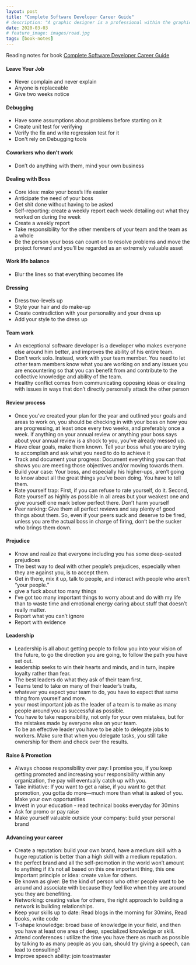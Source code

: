 ```yaml
---
layout: post
title: "Complete Software Developer Career Guide"
# description: "A graphic designer is a professional within the graphic design and graphic arts industry."
date: 2020-03-03
# feature_image: images/road.jpg
tags: [book-notes]
---
```


Reading notes for book [Complete Software Developer Career Guide](https://www.amazon.ca/Complete-Software-Developers-Career-Guide-ebook/dp/B073X6GNJ1)
<!--more-->

#### Leave Your Job 
- Never complain and never explain 
- Anyone is replaceable 
- Give two weeks notice

#### Debugging
- Have some assumptions about problems before starting on it
- Create unit test for verifying
- Verify the fix and write regression test for it
- Don't rely on Debugging tools

#### Coworkers who don’t work
- Don’t do anything with them, mind your own business

#### Dealing with Boss
- Core idea: make your boss’s life easier 
- Anticipate the need of your boss
- Get shit done without having to be asked
- Self-reporting: create a weekly report each week detailing out what they worked on during the week
- Create a weekly report 
- Take responsibility  for the other members of your team and the team as a whole
- Be the person your boss can count on to resolve problems and move the project forward and you’ll be regarded as an extremely valuable asset 

#### Work life balance
- Blur the lines so that everything becomes life

#### Dressing
- Dress two-levels up 
- Style your hair and do make-up
- Create contradiction with your personality and your dress up 
- Add your style to the dress up 

#### Team work 
- An exceptional software developer is a developer who makes everyone else around him better, and improves the ability of his entire team.
- Don’t work solo. Instead, work with your team member. You need to let other team members know what you are working on and any issues you are encountering so that you can benefit from and contribute to the collective knowledge and ability of the team.
- Healthy conflict comes from communicating opposing ideas or dealing with issues in ways that don’t directly personally attack the other person

#### Review process
- Once you’ve created your plan for the year and outlined your goals and areas to work on, you should be checking in with your boss on how you are progressing, at least once every two weeks, and preferably once a week. if anything on your annual review or anything your boss says about your annual review is a shock to you, you’ve already messed up. 
- Have clear goals, make them known. Tell your boss what you are trying to accomplish and ask what you need to do to achieve it
- Track and document your progress: Document everything you can that shows you are meeting those objectives and/or moving towards them.
- Build your case: Your boss, and especially his higher-ups, aren’t going to know about all the great things you’ve been doing. You have to tell them.
- Rate yourself trap: First, if you can refuse to rate yourself, do it. Second, Rate yourself as highly as possible in all areas but your weakest one and give yourself one mark below perfect there. Don’t harm yourself
- Peer ranking: Give them all perfect reviews and say plenty of good things about them. So, even if your peers suck and deserve to be fired, unless you are the actual boss in charge of firing, don’t be the sucker who brings them down.

#### Prejudice
- Know and realize that everyone including you has some deep-seated prejudices
- The best way to deal with other people’s prejudices, especially when they are against you, is to accept them.
- Get in there, mix it up, talk to people, and interact with people who aren’t “your people.”
- give a fuck about too many things
- I’ve got too many important things to worry about and do with my life than to waste time and emotional energy caring about stuff that doesn’t really matter.
- Report what you can’t ignore 
- Report with evidence

#### Leadership 
- Leadership is all about getting people to follow you into your vision of the future, to go the direction you are going, to follow the path you have set out.
- leadership seeks to win their hearts and minds, and in turn, inspire loyalty rather than fear.
- The best leaders do what they ask of their team first.
- Teams tend to take on many of their leader’s traits,
- whatever you expect your team to do, you have to expect that same thing from yourself and more.
- your most important job as the leader of a team is to make as many people around you as successful as possible.
- You have to take responsibility, not only for your own mistakes, but for the mistakes made by everyone else on your team.
- To be an effective leader you have to be able to delegate jobs to workers.  Make sure that when you delegate tasks, you still take ownership for them and check over the results.

#### Raise & Promotion
- Always choose responsibility over pay: I promise you, if you keep getting promoted and increasing your responsibility within any organization, the pay will eventually catch up with you.
- Take initiative: If you want to get a raise, if you want to get that promotion, you gotta do more—much more than what is asked of you. Make your own opportunities
- Invest in your education - read technical books everyday for 30mins
- Ask for promo or pay raise
- Make yourself valuable outside your company: build your personal brand

#### Advancing your career
- Create a reputation: build your own brand, have a medium skill with a huge reputation is better than a high skill with a medium reputation.
- the perfect brand and all the self-promotion in the world won’t amount to anything if it’s not all based on this one important thing, this one important principle or idea: create value for others.
- Be known as giver: Be the kind of person who other people want to be around and associate with because they feel like when they are around you they are benefiting.
- Networking: creating value for others, the right approach to building a network is building relationships.
- Keep your skills up to date: Read blogs in the morning for 30mins, Read books, write code
- T-shape knowledge: broad base of knowledge in your field, and then you have at least one area of deep, specialized knowledge or skill.
- Attend conferences : utilize the time you have there as much as possible by talking to as many people as you can, should try giving a speech, can lead to consulting?
- Improve speech ability: join toastmaster


